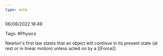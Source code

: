 ```yaml
---
type: note
---
```

06/08/2022 18:49

Tags: #Physics 

Newton's first law states that an object will continue in its present state (at rest or in linear motion) unless acted on by a [[Force]].